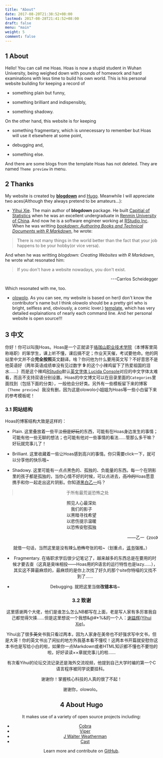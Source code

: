 ```yaml
---
title: "About"
date: 2017-08-20T21:38:52+08:00
lastmod: 2017-08-28T21:41:52+08:00
draft: false
menu: "main"
weight: 5
comment: false
---
```



## 1 About 

  Hello! You can call me Hoas. Hoas is now a stupid student in Wuhan University, being weighed down with pounds of homework and hard examinations with less time to build his own world. 
  This is his personal website building for keeping a record of
  
  * something plain but funny, 
  
  * something brilliant and indispensibly,
  
  * something shadowy. 
  
  On the other hand, this website is for keeping 
  
  * something fragmentary, which is unnecessary to remember but Hoas will use it elsewhere at some point,
  
  * debugging and,
  
  * something else.
  
  And there are some blogs from the template Hoas has not deleted. They are named `Theme preview` in menu.
  
## 2 Thanks
  
  My website is created by [**blogdown**](https://bookdown.org/yihui/blogdown/) and [Hugo](https://gohugo.io/). Meanwhile I will appreciate two aces(Although they always pretend to be amateurs...):
  
  * [Yihui Xie](https://yihui.name/). The main author of **blogdown** package. He built [Capitial of Statistics](https://cosx.org/) when he was an excellent undergraduate in [Renmin University of China](https://www.ruc.edu.cn/). And now he is a software engineer working at [RStudio,Inc](https://www.rstudio.com/). When he was writting [*bookdown: Authoring Books and Technical Documents with R Markdown*](https://bookdown.org/yihui/bookdown/), he wrote:
  
  > There is not many things in the world better than the fact that your job happens to be your hobby(or vice versa).
  
  And when he was writting *blogdown: Creating Websites with R Markdown*, he wrote what resonated him:
  
  > If you don't have a website nowadays, you don't exist.  
  <p align="right">---Carrlos Scheidegger</p>   
  
  Which resonated with me, too.
  
  * [olowolo](https://olowolo.com/). As you can see, my website is based on her(I don't know the contributor's name but I think olowolo should be a pretty girl who is bright, selfless and, obviously, a comic lover.) [template](https://github.com/olOwOlo/hugo-theme-even), which has very detailed explainations of nearly each command line. And her personal website is open source!!!

## 3 中文

  你好！你可以叫我Hoas。Hoas是一个正就读于[珞珈山职业技术学院](https://www.whu.edu.cn/)（本博客里简称珞职）的笨学生，课上听不懂，课后搞不定；作业天天催，考试要他命。他的网站里中文并不会**完全按照**英文翻译。啥？你问他为什么要用英文写？不好意思不是他英语好（两年英语成绩单没有见过数字 **9** 的这个小辣鸡留下了热爱祖国的泪水……）而是这个辣鸡[RStudio](https://www.rstudio.com/)默认[英文字体 Lucida Console](https://en.wikipedia.org/wiki/Lucida)对应的中文字体太难看，而且不支持双语分别设置。Hoas的中文博文可以在目录里面的`Categories`里面找到（包括下面的分类），一般他会分好类。另外有一些模板留下来的博客（`Theme preview`）我没有删，因为这是olowolo小姐姐为Hoas等一些小白留下来的参考模板呢！
  
### 3.1 网站结构
  
  Hoas的博客结构大致是这样的：
  
  * Plain. 这里叠放着一些平淡~~但是好玩~~的东西，可能有在Hoas身边发生的事情；可能有他一些无聊的想法；也可能有他对一些事情的看法……管那么多干嘛？好玩就完事儿了！
  
  * Brilliant. 这里收藏着一些让Hoas感到高兴的事情。你只需要click一下，就可以分享他的快乐哦~
  
  * Shadowy. 这里可能有一点点黑色的、孤独的、负能量的东西。每一个在阴影里的孩子都是孤独的，当你心情不好的时候，可以点进去，~~高冷的~~Hoas愿意携手和你一起走出这片阴影。你知道[黑白乙一](https://zh.wikipedia.org/zh/乙一)吗？
  
  > <center>于所有最荒诞恐怖之处 </center>
<center>照见人心最深处 <center>
<center>我们的影子 <center>
<center>以黑暗寻找希望<center> 
<center>以悲伤提示温暖 <center>
<center>以恐怖安慰孤独<center>
<p align="right">——乙一《zoo》</p>

  就借一句话，当然这里是没有辣么~~恐怖~~夸张的啦~（划重点，[该书](https://book.douban.com/subject/2297697/)强推。）
  
  * Fragmentary. 在珞职求学后很少记笔记了，越来越多的东西总是在要用的时候才要去查（这真是臭味相投——Hoas用的R语言的运行特性也是lazy……），其实这不算最麻烦的，最麻烦的是你上次找了好久的那个site你特喵的又找不到了……
  
  * Debugging. 就把这里当做**改错本**咯~
  
### 3.2 致谢
  
  这里感谢两个大佬，他们是谁怎么怎么NB都写在上面，老是写人家有多厉害我自己都觉得欠揍……但是这里想说一个我想&*@#*\*%&的一个人：[谢益辉(Yihui Xie)](https://yihui.name/)。
  
  Yihui出了很多~~英文~~书我只看过两本，因为人家身在美帝也不好强求写中文书，但是大哥！你的英文书出了闲扯的地方外我基本看不懂哎！这两本书开篇就安慰你这本书也是写给小白的啦，如果你一点Markdown或者HTML知识都不懂也不要怕的啦，好好读读××章就完事儿的啦……
  
  有次看Yihui的论坛交流记录还是海外交流视频，他提到自己大学时编的第一个C语言程序被同学说要挂科。
  
  谢谢你！掌握核心科技的人真的很了不起！
  
  谢谢你，olowolo。
  
## 4 About Hugo

It makes use of a variety of open source projects including:

* [Cobra](https://github.com/spf13/cobra)
* [Viper](https://github.com/spf13/viper)
* [J Walter Weatherman](https://github.com/spf13/jWalterWeatherman)
* [Cast](https://github.com/spf13/cast)

Learn more and contribute on [GitHub](https://github.com/gohugoio).

